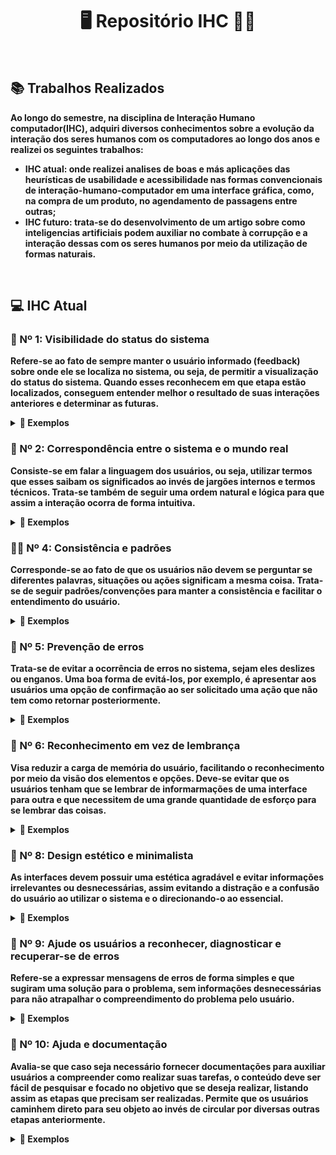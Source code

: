 <div align="center"> 
  <h1> <strong> 🖥️ Repositório IHC 👩‍💻</strong> </h1>
</div>
<br>
<h2> <strong> 📚 Trabalhos Realizados <strong> </h2>
<p>Ao longo do semestre,  na disciplina de Interação Humano computador(IHC), adquiri diversos conhecimentos sobre a evolução da interação dos seres humanos com os computadores ao longo dos anos e realizei os seguintes trabalhos: </p>
  <ul>
  <li><strong>IHC atual:</strong> onde realizei analises de boas e más aplicações das heurísticas de usabilidade e acessibilidade nas formas convencionais de interação-humano-computador em uma interface gráfica, como, na compra de um produto, no agendamento de passagens entre outras;  </li>
  <li><strong>IHC futuro:</strong> trata-se do desenvolvimento de um artigo sobre como inteligencias artificiais podem auxiliar no combate à corrupção e a interação dessas com os seres humanos por meio da utilização de formas naturais. </li>
</ul>
<br>
<h2>💻 IHC Atual </h2>
<h3> 📍 Nº 1: Visibilidade do status do sistema </h3>
<p> Refere-se ao fato de sempre manter o usuário informado (feedback) sobre onde ele se localiza no sistema, ou seja, de permitir a visualização do status do sistema. Quando esses reconhecem em que etapa estão localizados, conseguem entender melhor o resultado de suas interações anteriores e determinar as futuras. </p>
<details>
  <summary> 🔽 Exemplos </summary>
    <div align="center" height="30%"> 

![um](https://github.com/JuliaGayotto/Bertoti/assets/101027809/15d9e8bc-6d59-435d-91b6-5e8893ae3d27)

</div>
  <p> IMAGEM 1 (ERRO❌) - opõe-se a heurística de número 1 por não apresentar feedback ao usuário em que item do menu do sistema ele se encontra (feedback do status) . Esse tipo de erro pode causar confusão e perda de confiança no sistema. Uma forma de resolver seria, por exemplo, manter de uma cor diferente o item do menu da página que o usuário se localiza. </p>

  ![uma](https://github.com/JuliaGayotto/Bertoti/assets/101027809/acfceb67-0ef9-411c-b180-fc565a9d64a8)
  
 <p> IMAGEM 2 (ERRO❌) - esse caso contradiz a heurística de número 1 por não apresentar nenhum tipo de confirmação que a etapa de troca de senha foi concluída. Esse tipo de erro pode causar confusão ao usuário por não informar em que etapa ele se encontra (feedback do status). Uma forma de resolver seria, por exemplo, o sistema enviar uma mensagem de confirmação da troca após o botão de confirmar ser ativado. </p>
  <br>
  <div align="center" height="30%"> 

  ![umdois](https://github.com/JuliaGayotto/Bertoti/assets/101027809/cf752298-aebf-4809-a822-3731a5eed8f4)

  </div>
  <p> IMAGEM 3 (ACERTO✅) - trata-se de uma boa aplicação da heurística de número 1 por apresentar barra de progresso (feedback do status) para que o usuario consiga se localizar e compreender em que etapa do sistema ele está. </p>
  <br>
</details>
  
<h3> 🧠 Nº 2: Correspondência entre o sistema e o mundo real </h3>
<p> Consiste-se em falar a linguagem dos usuários, ou seja, utilizar termos que esses saibam os significados ao invés de jargões internos e termos técnicos. Trata-se também de seguir uma ordem natural e lógica para que assim a interação ocorra de forma intuitiva. </p>
<details>
  <summary>🔽 Exemplos </summary> 
  <div align="center">
    
  ![dois2](https://github.com/JuliaGayotto/Bertoti/assets/101027809/a78e8779-3b0c-4017-ab65-f8753efbb09b)

  </div>
<p> IMAGEM 4 (ERRO❌) - o SIGA não é um exemplo de site que aplica bem essa heurística pois as disciplinas no cronograma não estão ordenadas por ordem crescente de horário (que seria a ordem lógica) e sim ao acaso, o que deixa a interação pouco intuitiva e não natural. </p>
  <div align="center">
    
  ![dois](https://github.com/JuliaGayotto/Bertoti/assets/101027809/e192677f-a915-4a18-b0f9-64c3ef000be5)

  </div>
 <p> IMAGEM 5 (ERRO❌) - a boa prática dessa heurística não é atendida nesse caso pois ocorre a utilização de termos técnicos (TAGS HTML), o que pode ocasionar confusão em diversos usuários por não compreenderem seus significado. </p>
 <br>
</details>
<h3> 👯‍♀️ Nº 4: Consistência e padrões </h3>
<p> Corresponde-se ao fato de que os usuários não devem se perguntar se diferentes palavras, situações ou ações significam a mesma coisa. Trata-se de seguir padrões/convenções para manter a consistência e facilitar o entendimento do usuário. </p>
  
<details>
  <summary>🔽 Exemplos </summary> 
  <div align="center">
    
  ![quatro](https://github.com/JuliaGayotto/Bertoti/assets/101027809/b82256cf-1a76-48b6-afa9-cfe993436d91)

  </div>
  <p> IMAGEM 6 (ERRO❌) - trata-se de um erro pois é uma mensagem sucesso, porém está apresentado com a cor vermelha, cor que convenção remete a erro. Isso faz o usuário se questionar se a ação foi concluído ou ocorreu um erro, Uma solução seria trocar a cor do aviso para verde. </p>
  <div align="center">
    
  ![quatro2](https://github.com/JuliaGayotto/Bertoti/assets/101027809/060e92d5-2bb4-40b7-a59a-41600b989211)

  </div>
  <p> IMAGEM 7 (ERRO❌) - consiste-se em uma má prática pois faz o usuário brevemente se questionar se as duas ações significam a mesma coisa, por serem da mesma cor, além de o botão de enviar não ser verde, o que geralmente é estabelecido por conveção, já que remete a ideia de sucesso. Além disso o laranja, também apresenta a ideia de que algo posso estar errado. Isso faz o usuário se questionar se brevemente se os dois botões possuem o mesmo significado e se fato o botão 1 é para enviar mensagens. Uma solução seria trocar a cor do botão de enviar para verde para concordar com a convenção. </p>
  <div align="center">
    
 ![quatro4](https://github.com/JuliaGayotto/Bertoti/assets/101027809/b644ef7a-7d0a-4e7e-8bc5-191ea87ede3a)

  </div>
  <p> IMAGEM 8 (ERRO❌) - é uma má prática pois faz o usuário brevemente se questionar se o botão de avançar é de fato para avançar, visto que geralmente por convenção a cor utilizada é verde que remete a sucesso e não laranja que passa a ideia de erro ou alerta. Uma solução seria trocar a cor do botão de avançar para verde para concordar com a convenção. </p>
  <div align="center">
    
![quatro5](https://github.com/JuliaGayotto/Bertoti/assets/101027809/01c44d40-b0e2-4ca1-8c7f-1cbe48e93761)

  </div>
  <p> IMAGEM 9 (ERRO❌) - é um erro pois faz o usuário se sua ação ocorreu com sucesso ou se ocorreu um erro, já que a cor vermelha por padrão é utilizada quando um erro ou alerta ocorre e não quando a ação é realizada com sucesso. Uma solução seria trocar a cor da mensagem para verde para concordar com a ideia de sucesso. </p>
  <div align="center">
    
  ![quatrocerto](https://github.com/JuliaGayotto/Bertoti/assets/101027809/f811ff39-190e-4818-9d77-9a2514a143b1)

  </div>
  <p> IMAGEM 10 (ACERTO✅) - consiste-se em uma boa aplicação da heurística pois ao acertar um exercício o botão asssumiu a cor verde e enviou uma notificação em verde também para indicar sucesso. </p>
  <br>
</details>
<h3> 🚫 Nº 5: Prevenção de erros </h3>
<p> Trata-se de evitar a ocorrência de erros no sistema, sejam eles deslizes ou enganos. Uma boa forma de evitá-los, por exemplo, é apresentar aos usuários uma opção de confirmação ao ser solicitado uma ação que não tem como retornar posteriormente. </p>
<details>
  <summary>🔽 Exemplos </summary> 
  <div align="center">
    
  ![5](https://github.com/JuliaGayotto/Bertoti/assets/101027809/2d016784-5dfa-4992-8435-e9423f709772)

  </div>
  <p>IMAGEM 11 (ACERTO✅) - Um local que aplica bem esse conceito de evitar erros é o GitHub, onde ao deletarmos um repositório, por exemplo, pede a confirmação do usuário antes de realizar a exclusão. </p>
  <br>
</details>
<h3> 👀 Nº 6: Reconhecimento em vez de lembrança</h3>
<p> Visa reduzir a carga de memória do usuário, facilitando o reconhecimento por meio da  visão dos elementos e opções. Deve-se evitar que os usuários tenham que se lembrar de informarmações de uma interface para outra e que necessitem de uma grande quantidade de esforço para se lembrar das coisas. </p>
<details>
  <summary>🔽 Exemplos </summary> 
  <div align="center">
   
![6](https://github.com/JuliaGayotto/Bertoti/assets/101027809/e73aeb69-b7c4-4ce7-a601-743230259981)

  </div>
  <p>IMAGEM 12 (ACERTO✅) - A Disney+ aplica bem a ideia de recordar por reconhecimento em vez de lembrença, pois ao invés de fazer o usuário ter que lembrar o que ele estava assistindo e onde parou, ela apresenta os conteúdos de forma simples para que ele só de olhar já reconheça os conteúdos que de fato estava vendo. </p>
  <br>
</details>
<h3> 🎨 Nº 8: Design estético e minimalista </h3>
<p> As interfaces devem possuir uma estética agradável e evitar informações irrelevantes ou desnecessárias, assim evitando a distração e a confusão do usuário ao utilizar o sistema e o direcionando-o ao essencial. </p>
<details>
  <summary>🔽 Exemplos </summary> 
  <div align="center">
    
  ![oito](https://github.com/JuliaGayotto/Bertoti/assets/101027809/eb7c4592-9623-46e7-9fc7-ceae829e518e)

  </div>
  <p>IMAGEM 13 (ERRO❌) - consiste-se em uma design com muita informação (poluído) que apresenta diversos elementos que não necessáriamente são revelantes nessa etapa do processo. Como se trata de uma página de resultados de uma pesquisa poderiamos retirar informações como prazo de entrega, tipo de frente, quantidade de novos e usudos etc e apresentar isso apenas quando o usuário selecionasse um produto específico, deixando assim o design mais minimalista.  </p>
  <div align="center">
    
  ![oito (2)](https://github.com/JuliaGayotto/Bertoti/assets/101027809/7ee78b1c-5df8-4c7b-a427-508b75e33c13)

  </div>
  <p>IMAGEM 14 (ERRO❌) - o botão de logout está localizado em um local pouco cconvencional e ainda possuí um design estranho que confunde o usuáio e o faz questionar se aquilo de fato é um botão de sair ou não, Uma solução seria colocar o botão em um lugar maisintuitivo como a parte de baixo ou a extrema esquerda da parte de cima do menu, além de trocar o símbolo para algo que remete o logout, como o símbolo da porta com uma seta.  </p>
  <div align="center">
    
  ![oito2](https://github.com/JuliaGayotto/Bertoti/assets/101027809/72c1e254-3eee-4b78-a3a4-c4ddd2ee5b01)

  </div>
  <p>IMAGEM 15 (ERRO❌) - o design apresenta interface poluída por apresentar muitas informações ao mesmo tempo e isso ocasiona distrações ao usuário. A solução seria manter somente as informações realmente e frequentemente necessárias para que assim o design da interface fique mais agradável e não tenha diversas informações disputando o foco do usuário</p>
  <div align="center">
 
![oito3](https://github.com/JuliaGayotto/Bertoti/assets/101027809/180ea8d4-702c-44c3-93e0-695ba79e859e)
  
  </div>
  <p>IMAGEM 16 (ERRO❌) - a responsividade do SIGA deixa a desejar e transforma o design em um design confuso. Ao clicar em "solicitar" aparce um quadro fora da tabela disputando o espaço de tela com a tabela. Uma correção desse problema seria melhorar a resposividade do sistema para que o design se adapte corretamente em cada tipo de dispositivo. </p>
  <br>
</details>
<h3> 🔎 Nº 9: Ajude os usuários a  reconhecer, diagnosticar e recuperar-se de erros </h3>
<p> Refere-se a expressar mensagens de erros de forma simples e que sugiram uma solução para o problema, sem informações desnecessárias para não atrapalhar o compreendimento do problema pelo usuário. </p>
<details>
  <summary>🔽 Exemplos </summary> 
  <div align="center">
      
 ![nove](https://github.com/JuliaGayotto/Bertoti/assets/101027809/7c301900-a3d6-4d7a-b7d7-26b62bf4abe0)
  
  </div>
  <p>IMAGEM 17 (ERRO❌) - não apresenta a mensagem de erro de forma clara, visto que mostra o código de erro, o que pode atrapalhar o usuário a compreender o problema, além de ser uma informação desnecessária. A solução é retirar o código de erro para que o usuário possa ver com clareza como resolver o problema. </p>
 <br>
</details>
<h3>📘  Nº 10: Ajuda e documentação</h3>
<p> Avalia-se que caso seja necessário fornecer documentações para auxiliar usuários a compreender como realizar suas tarefas, o conteúdo deve ser fácil de pesquisar e focado no objetivo que se deseja realizar, listando assim as etapas que precisam ser realizadas. Permite que os usuários caminhem direto para seu objeto ao invés de circular por diversas outras etapas anteriormente.</p>
<details>
  <summary>🔽 Exemplos </summary> 
  <div align="center">
    
   ![dez](https://github.com/JuliaGayotto/Bertoti/assets/101027809/3d00f767-81f8-4cca-a8a3-7d6aced99a75)

  </div>
  <p>IMAGEM 18 (ACERTO✅) - demostra uma boa prática pois apresenta uma ajuda ao usuário para que esse possa chegar de forma rápida e direta ao seu objetivo, sem ter que passar por diversas outras etapas primeiro. </p>
</details>
